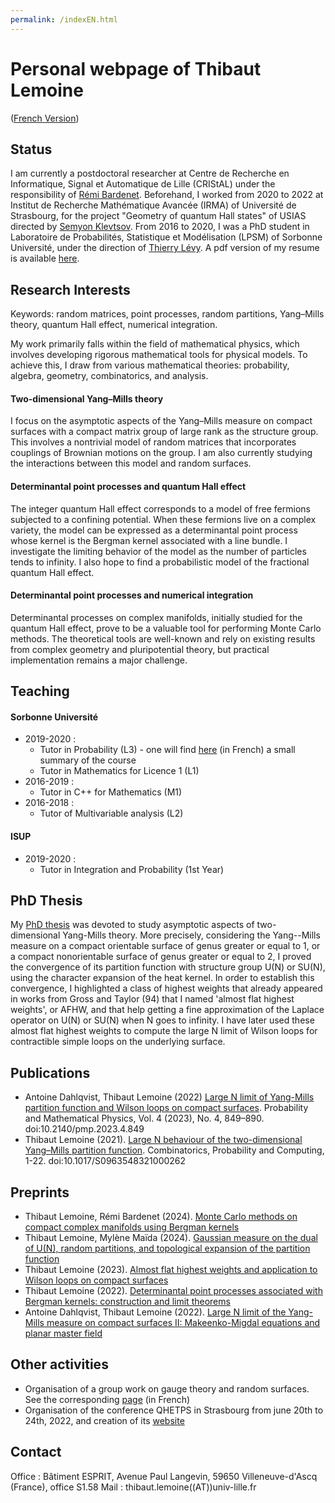 ```yaml
---
permalink: /indexEN.html
---
```


# Personal webpage of Thibaut Lemoine

([French Version](https://thibaut-lemoine.github.io/index.html))

## Status

I am currently a postdoctoral researcher at Centre de Recherche en Informatique, Signal et Automatique de Lille (CRIStAL) under the responsibility of [Rémi Bardenet](https://rbardenet.github.io/). Beforehand, I worked from 2020 to 2022 at Institut de Recherche Mathématique Avancée (IRMA) of Université de Strasbourg, for the project "Geometry of quantum Hall states" of USIAS directed by [Semyon Klevtsov](https://irma.math.unistra.fr/~klevtsov/). From 2016 to 2020, I was a PhD student in Laboratoire de Probabilités, Statistique et Modélisation (LPSM) of Sorbonne Université, under the direction of [Thierry Lévy](https://www.lpsm.paris/users/levyt/index). A pdf version of my resume is available [here](/CV_EN.pdf).

## Research Interests

Keywords: random matrices, point processes, random partitions, Yang–Mills theory, quantum Hall effect, numerical integration.

My work primarily falls within the field of mathematical physics, which involves developing rigorous mathematical tools for physical models. To achieve this, I draw from various mathematical theories: probability, algebra, geometry, combinatorics, and analysis.

#### Two-dimensional Yang–Mills theory

I focus on the asymptotic aspects of the Yang–Mills measure on compact surfaces with a compact matrix group of large rank as the structure group. This involves a nontrivial model of random matrices that incorporates couplings of Brownian motions on the group. I am also currently studying the interactions between this model and random surfaces.

#### Determinantal point processes and quantum Hall effect

The integer quantum Hall effect corresponds to a model of free fermions subjected to a confining potential. When these fermions live on a complex variety, the model can be expressed as a determinantal point process whose kernel is the Bergman kernel associated with a line bundle. I investigate the limiting behavior of the model as the number of particles tends to infinity. I also hope to find a probabilistic model of the fractional quantum Hall effect.

#### Determinantal point processes and numerical integration

Determinantal processes on complex manifolds, initially studied for the quantum Hall effect, prove to be a valuable tool for performing Monte Carlo methods. The theoretical tools are well-known and rely on existing results from complex geometry and pluripotential theory, but practical implementation remains a major challenge.

## Teaching

#### Sorbonne Université

- 2019-2020 :
  - Tutor in Probability (L3) - one will find [here](/Synthese_Cours_290.pdf) (in French) a small summary of the course
  - Tutor in Mathematics for Licence 1 (L1)
- 2016-2019 :
  - Tutor in C++ for Mathematics (M1)
- 2016-2018 :
  - Tutor of Multivariable analysis (L2)

#### ISUP

- 2019-2020 :
  - Tutor in Integration and Probability (1st Year)

## PhD Thesis

My [PhD thesis](https://tel.archives-ouvertes.fr/tel-03096870v1) was devoted to study asymptotic aspects of two-dimensional Yang-Mills theory. More precisely, considering the Yang--Mills measure on a compact orientable surface of genus greater or equal to 1, or a compact nonorientable surface of genus greater or equal to 2, I proved the convergence of its partition function with structure group U(N) or SU(N), using the character expansion of the heat kernel. In order to establish this convergence, I highlighted a class of highest weights that already appeared in works from Gross and Taylor (94) that I named 'almost flat highest weights', or AFHW, and that help getting a fine approximation of the Laplace operator on U(N) or SU(N) when N goes to infinity. I have later used these almost flat highest weights to compute the large N limit of Wilson loops for contractible simple loops on the underlying surface.

## Publications

- Antoine Dahlqvist, Thibaut Lemoine (2022) [Large N limit of Yang-Mills partition function and Wilson loops on compact surfaces](https://msp.org/pmp/2023/4-4/p03.xhtml). Probability and Mathematical Physics, Vol. 4 (2023), No. 4, 849–890. doi:10.2140/pmp.2023.4.849
- Thibaut Lemoine (2021). [Large N behaviour of the two-dimensional Yang–Mills partition function](https://www.cambridge.org/core/journals/combinatorics-probability-and-computing/article/abs/large-n-behaviour-of-the-twodimensional-yangmills-partition-function/68E2F00A42AF7D162D81879A8E80B664). Combinatorics, Probability and Computing, 1-22. doi:10.1017/S0963548321000262

## Preprints

- Thibaut Lemoine, Rémi Bardenet (2024). [Monte Carlo methods on compact complex manifolds using Bergman kernels](/MC_Bergman.pdf)
- Thibaut Lemoine, Mylène Maïda (2024). [Gaussian measure on the dual of U(N), random partitions, and topological expansion of the partition function](https://arxiv.org/abs/2405.08393)
- Thibaut Lemoine (2023). [Almost flat highest weights and application to Wilson loops on compact surfaces](https://arxiv.org/abs/2303.11286)
- Thibaut Lemoine (2022). [Determinantal point processes associated with Bergman kernels: construction and limit theorems](https://arxiv.org/abs/2211.06955)
- Antoine Dahlqvist, Thibaut Lemoine (2022). [Large N limit of the Yang-Mills measure on compact surfaces II: Makeenko-Migdal equations and planar master field](https://arxiv.org/abs/2201.05886)

## Other activities

- Organisation of a group work on gauge theory and random surfaces. See the corresponding [page](/gt_2023.html) (in French)
- Organisation of the conference QHETPS in Strasbourg from june 20th to 24th, 2022, and creation of its [website](https://qhetps.pages.math.unistra.fr/)

## Contact

Office : Bâtiment ESPRIT, Avenue Paul Langevin, 59650 Villeneuve-d'Ascq (France), office S1.58
Mail : thibaut.lemoine((AT))univ-lille.fr
